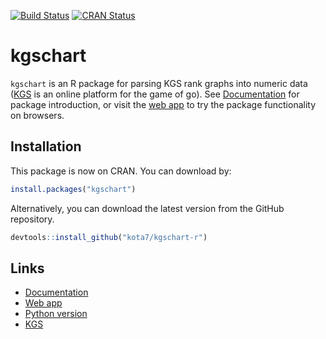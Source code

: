 
<!-- README.md is generated from README.Rmd. Please edit that file -->
[![Build Status](https://travis-ci.org/kota7/kgschart-r.svg?branch=master)](https://travis-ci.org/kota7/kgschart-r) [![CRAN Status](http://www.r-pkg.org/badges/version/kgschart)](http://www.r-pkg.org/badges/version/kgschart)

kgschart
========

`kgschart` is an R package for parsing KGS rank graphs into numeric data ([KGS](http://gokgs.com/) is an online platform for the game of go). See [Documentation](https://kota7.github.io/kgschart-r/) for package introduction, or visit the [web app](https://kota.shinyapps.io/kgschart-app/) to try the package functionality on browsers.

Installation
------------

This package is now on CRAN. You can download by:

``` r
install.packages("kgschart")
```

Alternatively, you can download the latest version from the GitHub repository.

``` r
devtools::install_github("kota7/kgschart-r")
```

Links
-----

-   [Documentation](https://kota7.github.io/kgschart-r/)
-   [Web app](https://kota.shinyapps.io/kgschart-app/)
-   [Python version](https://github.com/kota7/kgschart)
-   [KGS](http://www.gokgs.com/)
